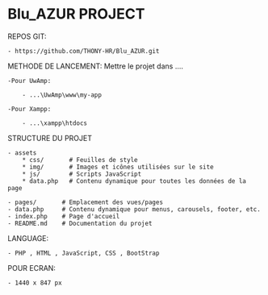 # Blu_AZUR PROJECT

REPOS GIT:

    - https://github.com/THONY-HR/Blu_AZUR.git

METHODE DE LANCEMENT: Mettre le projet dans ....

    -Pour UwAmp:

        - ...\UwAmp\www\my-app
    
    -Pour Xampp:

        - ...\xampp\htdocs

STRUCTURE DU PROJET 

    - assets
        * css/       # Feuilles de style
        * img/       # Images et icônes utilisées sur le site
        * js/        # Scripts JavaScript
        * data.php   # Contenu dynamique pour toutes les données de la page

    - pages/       # Emplacement des vues/pages
    - data.php     # Contenu dynamique pour menus, carousels, footer, etc.
    - index.php    # Page d'accueil
    - README.md    # Documentation du projet

LANGUAGE: 

    - PHP , HTML , JavaScript, CSS , BootStrap

POUR ECRAN: 

    - 1440 x 847 px